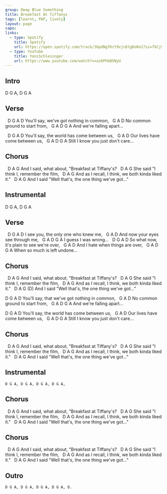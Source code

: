 ```yaml
---
group: Deep Blue Something
title: Breakfast At Tiffanys
tags: [learnt, PAP, lively]
layout: page
capo: 
links: 
  - type: Spotify
    title: Spotify
    url: https://open.spotify.com/track/3GpdNg7Krt9vjc6tgDoKe1?si=7kCj94VbRh2yqQRLmgAchQ
  - type: YouTube
    title: YoniSchlesinger
    url: https://www.youtube.com/watch?v=az6PhbB5NyU
---
```


## Intro

D G A, D G A

## Verse

&nbsp;      D    G         A          D
You'll say, we've got nothing in common,
&nbsp;   G      A         D
No common ground to start from,
&nbsp;   G       A      D      G A
And we're falling apart...

&nbsp;      D        G         A       D
You'll say, the world has come between us,
&nbsp;   G          A       D
Our lives have come between us,
&nbsp;     G      A              D      G A
Still I know you just don't care...

## Chorus

&nbsp;   D                    A            G
And I said, what about, "Breakfast at Tiffany's?
&nbsp;       D              A          G
She said "I think I, remember the film,
&nbsp;      D                     A          G
And as I recall, I think, we both kinda liked it."
&nbsp;   D                        A               G
And I said "Well that's, the one thing we've got..."

## Instrumental

D G A, D G A

## Verse

&nbsp; D            G    A        D
I see you, the only one who knew me,
&nbsp;   G         A       D
And now your eyes see through me,
&nbsp;    G  A        D          G A
I guess I was wrong...
&nbsp;  D              G        A         D
So what now, it's plain to see we're over,
&nbsp;     G          A         D
And I hate when things are over,
&nbsp;    G          A      D      G A
When so much is left undone...

## Chorus

&nbsp;   D                    A            G
And I said, what about, "Breakfast at Tiffany's?
&nbsp;       D              A          G
She said "I think I, remember the film,
&nbsp;      D                     A          G
And as I recall, I think, we both kinda liked it."
&nbsp;   D                        A               G      (D)
And I said "Well that's, the one thing we've got..."

D                G         A          D
You'll say, that we've got nothing in common,
&nbsp;   G      A         D
No common ground to start from,
&nbsp;   G       A      D      G A
And we're falling apart...

D               G         A       D
You'll say, the world has come between us,
&nbsp;   G          A       D
Our lives have come between us,
&nbsp;     G      A              D      G A
Still I know you just don't care...

## Chorus

&nbsp;   D                    A            G
And I said, what about, "Breakfast at Tiffany's?
&nbsp;       D              A          G
She said "I think I, remember the film,
&nbsp;      D                     A          G
And as I recall, I think, we both kinda liked it."
&nbsp;   D                        A               G
And I said "Well that's, the one thing we've got..."

## Instrumental

```
D G A, D G A, D G A, D G A,
```

## Chorus

&nbsp;   D                    A            G
And I said, what about, "Breakfast at Tiffany's?
&nbsp;       D              A          G
She said "I think I, remember the film,
&nbsp;      D                     A          G
And as I recall, I think, we both kinda liked it."
&nbsp;   D                        A               G
And I said "Well that's, the one thing we've got..."

## Chorus

&nbsp;   D                    A            G
And I said, what about, "Breakfast at Tiffany's?
&nbsp;       D              A          G
She said "I think I, remember the film,
&nbsp;      D                     A          G
And as I recall, I think, we both kinda liked it."
&nbsp;   D                        A               G
And I said "Well that's, the one thing we've got..."

## Outro

```
D G A, D G A, D G A, D G A, D.
```
